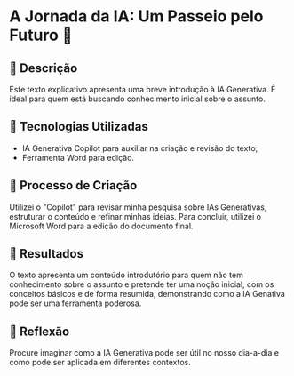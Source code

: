 
# A Jornada da IA: Um Passeio pelo Futuro 🌌

## 📒 Descrição
Este texto explicativo apresenta uma breve introdução à IA Generativa. É ideal para quem está buscando conhecimento inicial sobre o assunto.

## 🤖 Tecnologias Utilizadas
-	IA Generativa Copilot para auxiliar na criação e revisão do texto;
-	Ferramenta Word para edição.

## 🧐 Processo de Criação
Utilizei o "Copilot" para revisar minha pesquisa sobre IAs Generativas, estruturar o conteúdo e refinar minhas ideias. Para concluir, utilizei o Microsoft Word para a edição do documento final.

## 🚀 Resultados
O texto apresenta um conteúdo introdutório para quem não tem conhecimento sobre o assunto e pretende ter uma noção inicial, com os conceitos básicos e de forma resumida, demonstrando como a IA Genativa pode ser uma ferramenta poderosa.

## 💭 Reflexão 
Procure imaginar como a IA Generativa pode ser útil no nosso dia-a-dia e como pode ser aplicada em diferentes contextos.

